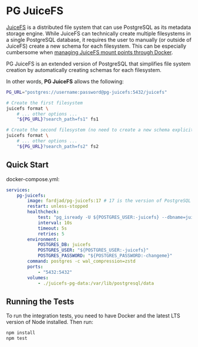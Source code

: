 # PG JuiceFS

[JuiceFS](https://juicefs.com) is a distributed file system that can use
PostgreSQL as its metadata storage engine. While JuiceFS can technically create
multiple filesystems in a single PostgreSQL database, it requires the user to
manually (or outside of JuiceFS) create a new schema for each filesystem. This
can be especially cumbersome when
[managing JuiceFS mount points through Docker](https://juicefs.com/docs/community/juicefs_on_docker).

PG JuiceFS is an extended version of PostgreSQL that simplifies file system
creation by automatically creating schemas for each filesystem.

In other words, **PG JuiceFS** allows the following:

```bash
PG_URL="postgres://username:password@pg-juicefs:5432/juicefs"

# Create the first filesystem
juicefs format \
    # ... other options ...
    "${PG_URL}?search_path=fs1" fs1

# Create the second filesystem (no need to create a new schema explicitly)
juicefs format \
    # ... other options ...
    "${PG_URL}?search_path=fs2" fs2
```

## Quick Start

docker-compose.yml:

```yaml
services:
    pg-juicefs:
        image: fardjad/pg-juicefs:17 # 17 is the version of PostgreSQL
        restart: unless-stopped
        healthcheck:
            test: "pg_isready -U ${POSTGRES_USER:-juicefs} --dbname=juicefs"
            interval: 10s
            timeout: 5s
            retries: 5
        environment:
            POSTGRES_DB: juicefs
            POSTGRES_USER: "${POSTGRES_USER:-juicefs}"
            POSTGRES_PASSWORD: "${POSTGRES_PASSWORD:-changeme}"
        command: postgres -c wal_compression=zstd
        ports:
            - "5432:5432"
        volumes:
            - ./juicefs-pg-data:/var/lib/postgresql/data
```

## Running the Tests

To run the integration tests, you need to have Docker and the latest LTS version
of Node installed. Then run:

```bash
npm install
npm test
```
